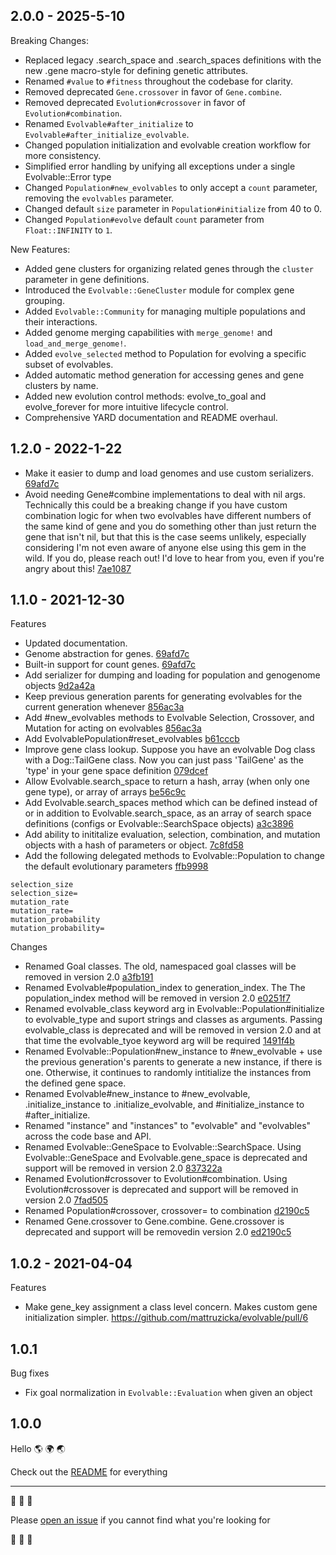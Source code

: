 ## 2.0.0 - 2025-5-10

Breaking Changes:
* Replaced legacy .search_space and .search_spaces definitions with the new .gene macro-style for defining genetic attributes.
* Renamed `#value` to `#fitness` throughout the codebase for clarity.
* Removed deprecated `Gene.crossover` in favor of `Gene.combine`.
* Removed deprecated `Evolution#crossover` in favor of `Evolution#combination`.
* Renamed `Evolvable#after_initialize` to `Evolvable#after_initialize_evolvable`.
* Changed population initialization and evolvable creation workflow for more consistency.
* Simplified error handling by unifying all exceptions under a single Evolvable::Error type
* Changed `Population#new_evolvables` to only accept a `count` parameter, removing the `evolvables` parameter.
* Changed default `size` parameter in `Population#initialize` from 40 to 0.
* Changed `Population#evolve` default `count` parameter from `Float::INFINITY` to `1`.

New Features:
* Added gene clusters for organizing related genes through the `cluster` parameter in gene definitions.
* Introduced the `Evolvable::GeneCluster` module for complex gene grouping.
* Added `Evolvable::Community` for managing multiple populations and their interactions.
* Added genome merging capabilities with `merge_genome!` and `load_and_merge_genome!`.
* Added `evolve_selected` method to Population for evolving a specific subset of evolvables.
* Added automatic method generation for accessing genes and gene clusters by name.
* Added new evolution control methods: evolve_to_goal and evolve_forever for more intuitive lifecycle control.
* Comprehensive YARD documentation and README overhaul.

## 1.2.0 - 2022-1-22

* Make it easier to dump and load genomes and use custom serializers. [69afd7c](https://github.com/mattruzicka/evolvable/commit/69afd7c957cbf89cc03b4f3f0ba967bf571c34c5)
* Avoid needing Gene#combine implementations to deal with nil args. Technically this could be a breaking change if you have custom combination logic for when two evolvables have different numbers of the same kind of gene and you do something other than just return the gene that isn't nil, but that this is the case seems unlikely, especially considering I'm not even aware of anyone else using this gem in the wild. If you do, please reach out! I'd love to hear from you, even if you're angry about this! [7ae1087](https://github.com/mattruzicka/evolvable/commit/7ae108762505230d81afc79b2f6c3e679fadc1a4)


## 1.1.0 - 2021-12-30

Features
* Updated documentation.
* Genome abstraction for genes. [69afd7c](https://github.com/mattruzicka/evolvable/commit/69afd7c957cbf89cc03b4f3f0ba967bf571c34c5)
* Built-in support for count genes. [69afd7c](https://github.com/mattruzicka/evolvable/commit/69afd7c957cbf89cc03b4f3f0ba967bf571c34c5)
* Add serializer for dumping and loading for population and genogenome objects [9d2a42a](https://github.com/mattruzicka/evolvable/commit/9d2a42a29103e1525b3c5471578ee97baeb6e8c6)
* Keep previous generation parents for generating evolvables for the current generation whenever [856ac3a](https://github.com/mattruzicka/evolvable/commit/856ac3a778106d34221ce8ce8ae14b963877dc76)
* Add #new_evolvables methods to Evolvable Selection, Crossover, and Mutation for acting on evolvables [856ac3a](https://github.com/mattruzicka/evolvable/commit/856ac3a778106d34221ce8ce8ae14b963877dc76)
* Add EvolvablePopulation#reset_evolvables [b61cccb](https://github.com/mattruzicka/evolvable/commit/b61cccbee8ac8cc9f00496e5461131bb796af974)
* Improve gene class lookup. Suppose you have an evolvable Dog class with a Dog::TailGene class. Now you can just pass 'TailGene' as the 'type' in your gene space definition [079dcef](https://github.com/mattruzicka/evolvable/commit/079dcef000e57553db8c6e5b89207d2d8e5c9890)
* Allow Evolvable.search_space to return a hash, array (when only one gene type), or array of arrays [be56c9c](https://github.com/mattruzicka/evolvable/commit/be56c9cc73c7202abc4588cb20c340d1e49498ed)
* Add Evolvable.search_spaces method which can be defined instead of or in addition to Evolvable.search_space, as an array of search space definitions (configs or Evolvable::SearchSpace objects) [a3c3896](https://github.com/mattruzicka/evolvable/commit/a3c3896d8b1799b7fac6143812a5ef630f716d85)
* Add ability to inititalize evaluation, selection, combination, and mutation objects with a hash of parameters or object. [7c8fd58](https://github.com/mattruzicka/evolvable/commit/7c8fd586ec882f35e5ce35c5bc6a28982e4d0640)
* Add the following delegated methods to Evolvable::Population to change the default evolutionary parameters [ffb9998](https://github.com/mattruzicka/evolvable/commit/ffb9998b09f02fa6759322c324b2f448fd3af223)

```
selection_size
selection_size=
mutation_rate
mutation_rate=
mutation_probability
mutation_probability=
```


Changes
* Renamed Goal classes. The old, namespaced goal classes will be removed in version 2.0 [a3fb191](https://github.com/mattruzicka/evolvable/commit/a3fb1915230cc297e545d873a80f0324bca5833d)
* Renamed Evolvable#population_index to generation_index. The The population_index method will be removed in version 2.0 [e0251f7](https://github.com/mattruzicka/evolvable/commit/e0251f7c51818c30986d5a9a2b44f3834107ec55)
* Renamed evolvable_class keyword arg in Evolvable::Population#initialize to evolvable_type and suport strings and classes as arguments. Passing evolvable_class is deprecated and will be removed in version 2.0 and at that time the evolvable_tyoe keyword arg will be required [1491f4b](https://github.com/mattruzicka/evolvable/commit/1491f4b6f5bb615ae17e749922a852edce48072b)
* Renamed Evolvable::Population#new_instance to #new_evolvable + use the previous generation's parents to generate a new instance, if there is one. Otherwise, it continues to randomly intitialize the instances from the defined gene space.
* Renamed Evolvable#new_instance to #new_evolvable, .initialize_instance to .initialize_evolvable, and #initialize_instance to #after_initialize.
* Renamed "instance" and "instances" to "evolvable" and "evolvables" across the code base and API.
* Renamed Evolvable::GeneSpace to Evolvable::SearchSpace. Using Evolvable::GeneSpace and Evolvable.gene_space is deprecated and support will be removed in version 2.0 [837322a](https://github.com/mattruzicka/evolvable/commit/837322a66c87d6b3fdf992c1b6c7e1b2fb920fe7)
* Renamed Evolution#crossover to Evolution#combination. Using Evolution#crossover is deprecated and support will be removed in version 2.0 [7fad505](https://github.com/mattruzicka/evolvable/commit/7fad505a6dbc679412d5c0565d64791a6edad6b7)
* Renamed Population#crossover, crossover= to combination [d2190c5](https://github.com/mattruzicka/evolvable/commit/d2190c5b32584a95e25c40a30b685e634a1b6b7f)
* Renamed Gene.crossover to Gene.combine. Gene.crossover is deprecated and support will be removedin version 2.0 [ed2190c5](https://github.com/mattruzicka/evolvable/commit/ed2190c5b32584a95e25c40a30b685e634a1b6b7f)


## 1.0.2 - 2021-04-04

Features
* Make gene_key assignment a class level concern. Makes custom gene initialization simpler. https://github.com/mattruzicka/evolvable/pull/6

## 1.0.1

Bug fixes
* Fix goal normalization in `Evolvable::Evaluation` when given an object

## 1.0.0

Hello 🌎 🌍 🌏

Check out the [README](https://github.com/mattruzicka/evolvable/blob/master/README.md) for everything

___


🧬 🧬 🧬

Please [open an issue](https://github.com/mattruzicka/evolvable/issues/new) if you cannot find what you're looking for

🧬 🧬 🧬
